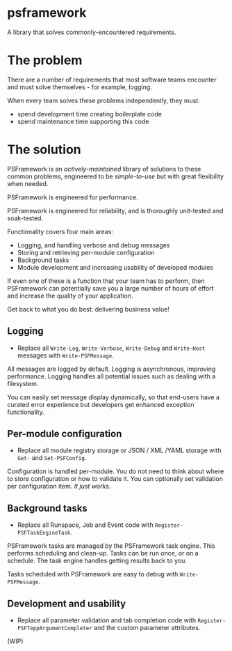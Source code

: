 # psframework

A library that solves commonly-encountered requirements.

# The problem

There are a number of requirements that most software teams encounter and must solve themselves - for example, logging.

When every team solves these problems independently, they must:

- spend development time creating boilerplate code
- spend maintenance time supporting this code

# The solution

PSFramework is an _actively-maintained_ library of solutions to these common problems, engineered to be _simple-to-use_ but with great flexibility when needed.

PSFramework is engineered for performance.

PSFramework is engineered for reliability, and is thoroughly unit-tested and soak-tested.

Functionality covers four main areas:

- Logging, and handling verbose and debug messages
- Storing and retrieving per-module configuration
- Background tasks
- Module development and increasing usability of developed modules

If even one of these is a function that your team has to perform, then PSFramework can potentially save you a large number of hours of effort and increase the quality of your application.

Get back to what you do best: delivering business value!

## Logging

- Replace all `Write-Log`, `Write-Verbose`, `Write-Debug` and `Write-Host` messages with `Write-PSFMessage`.

All messages are logged by default. Logging is asynchronous, improving performance. Logging handles all potential issues such as dealing with a filesystem.

You can easily set message display dynamically, so that end-users have a curated error experience but developers get enhanced exception functionality.

## Per-module configuration

- Replace all module registry storage or JSON / XML /YAML storage with `Get-` and `Set-PSFConfig`.

Configuration is handled per-module. You do not need to think about where to store configuration or how to validate it. You can optionally set validation per configuration item. _It just works._

## Background tasks

- Replace all Runspace, Job and Event code with `Register-PSFTaskEngineTask`.

PSFramework tasks are managed by the PSFramework task engine. This performs scheduling and clean-up. Tasks can be run once, or on a schedule. The task engine handles getting results back to you.

Tasks scheduled with PSFramework are easy to debug with `Write-PSFMessage`.

## Development and usability

- Replace all parameter validation and tab completion code with `Register-PSFTeppArgumentCompleter` and the custom parameter attributes.

(WIP)